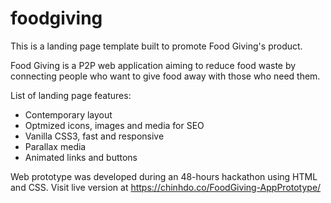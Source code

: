 # foodgiving
This is a landing page template built to promote Food Giving's product.

Food Giving is a P2P web application aiming to reduce food waste by connecting people who want to give food away with those who need them.

List of landing page features:
- Contemporary layout
- Optmized icons, images and media for SEO
- Vanilla CSS3, fast and responsive
- Parallax media
- Animated links and buttons

Web prototype was developed during an 48-hours hackathon using HTML and CSS. Visit live version at https://chinhdo.co/FoodGiving-AppPrototype/

